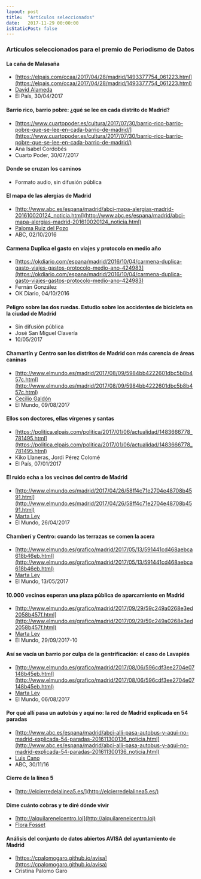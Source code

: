 ```yaml
---
layout: post
title:  "Artículos seleccionados"
date:   2017-11-29 00:00:00
isStaticPost: false
---
```


### Artículos seleccionados para el premio de Periodismo de Datos

#### La caña de Malasaña

- [https://elpais.com/ccaa/2017/04/28/madrid/1493377754_061223.html](https://elpais.com/ccaa/2017/04/28/madrid/1493377754_061223.html)
- [David Alameda](https://twitter.com/davidAlameda)
- El País, 30/04/2017

#### Barrio rico, barrio pobre: ¿qué se lee en cada distrito de Madrid?

-  [https://www.cuartopoder.es/cultura/2017/07/30/barrio-rico-barrio-pobre-que-se-lee-en-cada-barrio-de-madrid/](https://www.cuartopoder.es/cultura/2017/07/30/barrio-rico-barrio-pobre-que-se-lee-en-cada-barrio-de-madrid/)
- Ana Isabel Cordobés
- Cuarto Poder, 30/07/2017

#### Donde se cruzan los caminos

- Formato audio, sin difusión pública

#### El mapa de las alergias de Madrid

- [http://www.abc.es/espana/madrid/abci-mapa-alergias-madrid-201610020124_noticia.html](http://www.abc.es/espana/madrid/abci-mapa-alergias-madrid-201610020124_noticia.html)
- [Paloma Ruiz del Pozo](https://twitter.com/@PalomaRuizdPozo)
- ABC, 02/10/2016

#### Carmena Duplica el gasto en viajes y protocolo en medio año

- [https://okdiario.com/espana/madrid/2016/10/04/carmena-duplica-gasto-viajes-gastos-protocolo-medio-ano-424983](https://okdiario.com/espana/madrid/2016/10/04/carmena-duplica-gasto-viajes-gastos-protocolo-medio-ano-424983)
- Fernán González
- OK Diario, 04/10/2016

#### Peligro sobre las dos ruedas. Estudio sobre los accidentes de bicicleta en la ciudad de Madrid
- Sin difusión pública
- José San Miguel Clavería
- 10/05/2017

#### Chamartín y Centro son los distritos de Madrid con más carencia de áreas caninas

- [http://www.elmundo.es/madrid/2017/08/09/5984bb4222601dbc5b8b457c.html](http://www.elmundo.es/madrid/2017/08/09/5984bb4222601dbc5b8b457c.html)
- [Cecilio Galdón](https://twitter.com/ceciliogaldon)
- El Mundo, 09/08/2017

#### Ellos son doctores, ellas vírgenes y santas

- [https://politica.elpais.com/politica/2017/01/06/actualidad/1483666778_781495.html](https://politica.elpais.com/politica/2017/01/06/actualidad/1483666778_781495.html)
- Kiko Llaneras, Jordi Pérez Colomé
- El País, 07/01/2017

#### El ruido echa a los vecinos del centro de Madrid

- [http://www.elmundo.es/madrid/2017/04/26/58ff4c71e2704e48708b4591.html](http://www.elmundo.es/madrid/2017/04/26/58ff4c71e2704e48708b4591.html)
- [Marta Ley](http://www.twitter.com/leymarta)
- El Mundo, 26/04/2017

#### Chamberí y Centro: cuando las terrazas se comen la acera

- [http://www.elmundo.es/grafico/madrid/2017/05/13/591441cd468aebca618b46eb.html](http://www.elmundo.es/grafico/madrid/2017/05/13/591441cd468aebca618b46eb.html)
- [Marta Ley](https://www.twitter.com/leymarta)
- El Mundo, 13/05/2017

#### 10.000 vecinos esperan una plaza pública de aparcamiento en Madrid
- [http://www.elmundo.es/grafico/madrid/2017/09/29/59c249a0268e3ed2058b457f.html](http://www.elmundo.es/grafico/madrid/2017/09/29/59c249a0268e3ed2058b457f.html)
- [Marta Ley](https://www.twitter.com/leymarta)
- El Mundo, 29/09/2017-10

#### Así se vacía un barrio por culpa de la gentrificación: el caso de Lavapiés
- [http://www.elmundo.es/grafico/madrid/2017/08/06/596cdf3ee2704e07148b45eb.html](http://www.elmundo.es/grafico/madrid/2017/08/06/596cdf3ee2704e07148b45eb.html)
- [Marta Ley](https://www.twitter.com/leymarta)
- El Mundo, 06/08/2017

#### Por qué allí pasa un autobús y aquí no: la red de Madrid explicada en 54 paradas
- [http://www.abc.es/espana/madrid/abci-alli-pasa-autobus-y-aqui-no-madrid-explicada-54-paradas-201611300136_noticia.html](http://www.abc.es/espana/madrid/abci-alli-pasa-autobus-y-aqui-no-madrid-explicada-54-paradas-201611300136_noticia.html)
- [Luis Cano](https://twitter.com/lcsantacruz)
- ABC, 30/11/16

#### Cierre de la línea 5
- [http://elcierredelalinea5.es/](http://elcierredelalinea5.es/)

#### Dime cuánto cobras y te diré dónde vivir
- [http://alquilarenelcentro.lol](http://alquilarenelcentro.lol)
- [Flora Fosset](http://fosset.co/)

#### Análisis del conjunto de datos abiertos AVISA del ayuntamiento de Madrid
- [https://cpalomogaro.github.io/avisa](https://cpalomogaro.github.io/avisa)
- Cristina Palomo Garo
